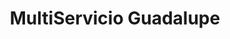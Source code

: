---
title: "MultiServicio Guadalupe"
url: /guadalupe-de-cartago/multiservicio-guadalupe/
shop: reparación de automóviles
---